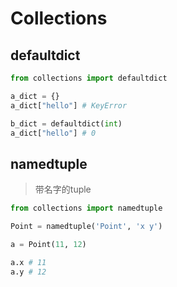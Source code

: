 
# Collections

## defaultdict
```python
from collections import defaultdict

a_dict = {}
a_dict["hello"] # KeyError

b_dict = defaultdict(int)
a_dict["hello"] # 0

```

## namedtuple
> 带名字的tuple
```python
from collections import namedtuple

Point = namedtuple('Point', 'x y')

a = Point(11, 12)

a.x # 11
a.y # 12

```
